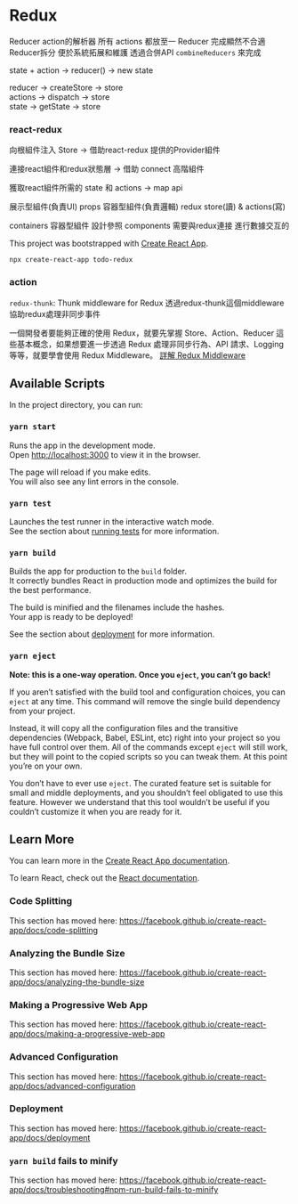 # Redux

Reducer action的解析器
所有 actions 都放至一 Reducer 完成顯然不合適 Reducer拆分 便於系統拓展和維護 透過合併API `combineReducers` 來完成

state + action -> reducer() -> new state

reducer -> createStore -> store  
actions -> dispatch -> store  
state -> getState -> store  

### react-redux

向根組件注入 Store -> 借助react-redux 提供的Provider組件

連接react組件和redux狀態層 -> 借助 connect 高階組件

獲取react組件所需的 state 和 actions -> map api

展示型組件(負責UI)  props
容器型組件(負責邏輯) redux store(讀) & actions(寫)

containers 容器型組件 設計參照 components 需要與redux連接 進行數據交互的 
 
This project was bootstrapped with [Create React App](https://github.com/facebook/create-react-app).

`npx create-react-app todo-redux`

### action

`redux-thunk`: Thunk middleware for Redux
透過redux-thunk這個middleware協助redux處理非同步事件

一個開發者要能夠正確的使用 Redux，就要先掌握 Store、Action、Reducer 這些基本概念，如果想要進一步透過 Redux 處理非同步行為、API 請求、Logging 等等，就要學會使用 Redux Middleware。
[詳解 Redux Middleware](https://medium.com/@max80713/%E8%A9%B3%E8%A7%A3-redux-middleware-efd6a506357e)

## Available Scripts

In the project directory, you can run:

### `yarn start`

Runs the app in the development mode.<br />
Open [http://localhost:3000](http://localhost:3000) to view it in the browser.

The page will reload if you make edits.<br />
You will also see any lint errors in the console.

### `yarn test`

Launches the test runner in the interactive watch mode.<br />
See the section about [running tests](https://facebook.github.io/create-react-app/docs/running-tests) for more information.

### `yarn build`

Builds the app for production to the `build` folder.<br />
It correctly bundles React in production mode and optimizes the build for the best performance.

The build is minified and the filenames include the hashes.<br />
Your app is ready to be deployed!

See the section about [deployment](https://facebook.github.io/create-react-app/docs/deployment) for more information.

### `yarn eject`

**Note: this is a one-way operation. Once you `eject`, you can’t go back!**

If you aren’t satisfied with the build tool and configuration choices, you can `eject` at any time. This command will remove the single build dependency from your project.

Instead, it will copy all the configuration files and the transitive dependencies (Webpack, Babel, ESLint, etc) right into your project so you have full control over them. All of the commands except `eject` will still work, but they will point to the copied scripts so you can tweak them. At this point you’re on your own.

You don’t have to ever use `eject`. The curated feature set is suitable for small and middle deployments, and you shouldn’t feel obligated to use this feature. However we understand that this tool wouldn’t be useful if you couldn’t customize it when you are ready for it.

## Learn More

You can learn more in the [Create React App documentation](https://facebook.github.io/create-react-app/docs/getting-started).

To learn React, check out the [React documentation](https://reactjs.org/).

### Code Splitting

This section has moved here: https://facebook.github.io/create-react-app/docs/code-splitting

### Analyzing the Bundle Size

This section has moved here: https://facebook.github.io/create-react-app/docs/analyzing-the-bundle-size

### Making a Progressive Web App

This section has moved here: https://facebook.github.io/create-react-app/docs/making-a-progressive-web-app

### Advanced Configuration

This section has moved here: https://facebook.github.io/create-react-app/docs/advanced-configuration

### Deployment

This section has moved here: https://facebook.github.io/create-react-app/docs/deployment

### `yarn build` fails to minify

This section has moved here: https://facebook.github.io/create-react-app/docs/troubleshooting#npm-run-build-fails-to-minify
